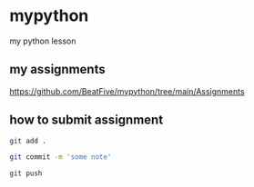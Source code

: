 # mypython
my python lesson

## my assignments
https://github.com/BeatFive/mypython/tree/main/Assignments

## how to submit assignment

```bash
git add .
```

```bash
git commit -m 'some note'
```

```bash
git push
```
